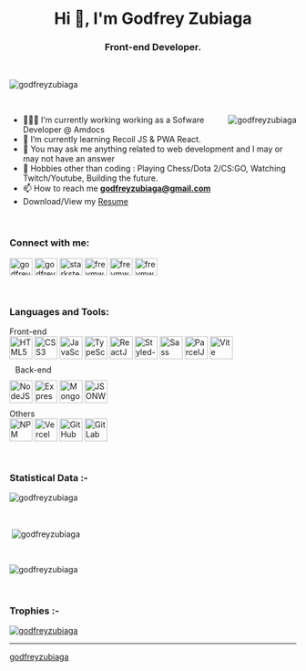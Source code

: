<h1 align="center">Hi 👋, I'm Godfrey Zubiaga</h1>
<h3 align="center">Front-end Developer.</h3>

<br>

<img src="https://komarev.com/ghpvc/?username=godfreyzubiaga&label=Profile%20views&color=0e75b6&style=flat"
    alt="godfreyzubiaga" />

  </p>

<br>

<p><img align="right" src="https://res.cloudinary.com/freymwork/image/upload/v1641515147/animation_500_kxa883sd_nsa470.gif" alt="godfreyzubiaga" /></p>

- 👨🏽‍💻 I’m currently working working as a Sofware Developer @ Amdocs
- 🌱 I’m currently learning Recoil JS & PWA React.
- 💬 You may ask me anything related to web development and I may or may not have an answer
- 🎿 Hobbies other than coding : Playing Chess/Dota 2/CS:GO, Watching Twitch/Youtube, Building the future.
- 📫 How to reach me **godfreyzubiaga@gmail.com**
- Download/View my [Resume](https://drive.google.com/file/d/1f9WUO54YGLVeVlWxuYT9kKH5puu3xgu4/view?usp=sharing)

<br>

<h3 align="left">Connect with me:</h3>
<p align="left">
  <a href="https://linkedin.com/in/godfreyzubiaga" target="blank"><img align="center"
      src="https://res.cloudinary.com/freymwork/image/upload/v1639048843/Portfolio/LinkedIn_Logo_gkgbrz.svg"
      alt="godfreyzubiaga" height="30" width="40" /></a>
  <a href="https://www.gitlab.com/godfreyzubiaga" target="blank"><img align="center"
      src="https://res.cloudinary.com/freymwork/image/upload/v1639048844/Portfolio/Gitlab_Logo_vxrkxk.svg"
      alt="godfreyzubiaga" height="30" width="40" /></a>
  <a href="https://www.npmjs.com/~starksten" target="blank"><img align="center"
      src="https://res.cloudinary.com/freymwork/image/upload/v1639048845/Portfolio/NPM_Logo_xvmuhn.svg"
      alt="starksten" height="30" width="40" /></a>
  <a href="https://twitter.com/freymwork" target="blank"><img align="center"
      src="https://res.cloudinary.com/freymwork/image/upload/v1639048843/Portfolio/Twitter_Logo_mmediu.svg"
      alt="freymwork" height="30" width="40" /></a>
  <a href="https://fb.com/freymwork" target="blank"><img align="center"
      src="https://res.cloudinary.com/freymwork/image/upload/v1639048843/Portfolio/Facebook_Logo_h9bplu.svg"
      alt="freymwork" height="30" width="40" /></a>
  <a href="https://instagram.com/freymwork/" target="blank"><img align="center"
      src="https://res.cloudinary.com/freymwork/image/upload/v1639048843/Portfolio/Instagram_Logo_mvbipf.svg"
      alt="freymwork" height="30" width="40" /></a>
</p>

<br>

<h3 align="left">Languages and Tools:</h3>
<p align="left">
  <div>
    <div style="margin-top: 10px; margin-bottom: 0px;">Front-end</div>
    <img
        src="https://res.cloudinary.com/freymwork/image/upload/v1639235781/Portfolio/Skills/HTML5_lae8hw.svg"
        alt="HTML5"
        align="center"
        width="40"
        height="40"
      ></img>
      <img
        src="https://res.cloudinary.com/freymwork/image/upload/v1639235781/Portfolio/Skills/CSS3_ojed0f.svg"
        alt="CSS3"
        align="center"
        width="40"
        height="40"
      ></img>
      <img
        src="https://res.cloudinary.com/freymwork/image/upload/v1639235781/Portfolio/Skills/Javascript_luvuau.svg"
        alt="JavaScript"
        align="center"
        width="40"
        height="40"
      ></img>
      <img
        src="https://res.cloudinary.com/freymwork/image/upload/v1639235785/Portfolio/Skills/Typescript_f6ncat.svg"
        alt="TypeScript"
        align="center"
        width="40"
        height="40"
      ></img>
      <img
        src="https://res.cloudinary.com/freymwork/image/upload/v1639235783/Portfolio/Skills/ReactJS_clnk7r.svg"
        alt="ReactJS"
        align="center"
        width="40"
        height="40"
      ></img>
      <img
        src="https://res.cloudinary.com/freymwork/image/upload/v1639236029/Portfolio/Skills/Styled-Components_1_wntr6j.svg"
        alt="Styled-Components"
        align="center"
        width="40"
        height="40"
      ></img>
      <img
        src="https://res.cloudinary.com/freymwork/image/upload/v1639235785/Portfolio/Skills/Sass_osskgc.svg"
        alt="Sass"
        align="center"
        width="40"
        height="40"
      ></img>
      <img
        src="https://res.cloudinary.com/freymwork/image/upload/v1639235783/Portfolio/Skills/ParcelJS_a6us4q.svg"
        alt="ParcelJS"
        align="center"
        width="40"
        height="40"
      ></img>
      <img
        src="https://res.cloudinary.com/freymwork/image/upload/v1639235785/Portfolio/Skills/Vite_t72e5i.svg"
        alt="Vite"
        align="center"
        width="40"
        height="40"
      ></img>
  </div>
  <div>
    <div style="margin: 10px">Back-end</div>
    <img
      src="https://res.cloudinary.com/freymwork/image/upload/v1639235783/Portfolio/Skills/NodeJS_rsnoa1.svg"
      alt="NodeJS"
      align="center"
      width="40"
      height="40"
    ></img>
    <img
      src="https://res.cloudinary.com/freymwork/image/upload/v1639235781/Portfolio/Skills/ExpressJS_c3vhvp.svg"
      alt="ExpressJS"
      align="center"
      width="40"
      height="40"
    ></img>
    <img
      src="https://res.cloudinary.com/freymwork/image/upload/v1639235783/Portfolio/Skills/MongoDB_defztb.svg"
      alt="MongoDB"
      align="center"
      width="40"
      height="40"
    ></img>
    <img
      src="https://res.cloudinary.com/freymwork/image/upload/v1639235783/Portfolio/Skills/JWT_umnso4.svg"
      alt="JSONWebToken"
      align="center"
      width="40"
      height="40"
    ></img>
  </div>
  <div>
    <div style="margin-top: 10px; margin-bottom: 0px">Others</div>
    <img
      src="https://res.cloudinary.com/freymwork/image/upload/v1639235783/Portfolio/Skills/NPM_wlk7c8.svg"
      alt="NPM"
      align="center"
      width="40"
      height="40"
    ></img>
    <img
      src="https://res.cloudinary.com/freymwork/image/upload/v1639235785/Portfolio/Skills/Vercel_v484un.svg"
      alt="Vercel"
      align="center"
      width="40"
      height="40"
    ></img>
    <img
      src="https://res.cloudinary.com/freymwork/image/upload/v1639235781/Portfolio/Skills/Github_y6ijnw.svg"
      alt="GitHub"
      align="center"
      width="40"
      height="40"
    ></img>
    <img
      src="https://res.cloudinary.com/freymwork/image/upload/v1639235781/Portfolio/Skills/Gitlab_eifved.svg"
      alt="GitLab"
      align="center"
      width="40"
      height="40"
    ></img>
  </div>
    </p>

<br>

<h3>Statistical Data :-</h3>
<p><img align="center"
    src="https://github-readme-stats.vercel.app/api/top-langs?username=godfreyzubiaga&show_icons=true&locale=en&layout=compact"
    alt="godfreyzubiaga" /></p>

<br>

<p>&nbsp;<img align="center" src="https://github-readme-stats.vercel.app/api?username=godfreyzubiaga&show_icons=true&locale=en"
    alt="godfreyzubiaga" /></p>

<br>

<p><img align="center" src="https://github-readme-streak-stats.herokuapp.com/?user=godfreyzubiaga&" alt="godfreyzubiaga" /></p>

<br>
<h3>Trophies :-</h3>
<p align="left"> <a href="https://github.com/ryo-ma/github-profile-trophy"><img
      src="https://github-profile-trophy.vercel.app/?username=godfreyzubiaga" alt="godfreyzubiaga" /></a> </p>

---

[godfreyzubiaga](https://github.com/godfreyzubiaga)
